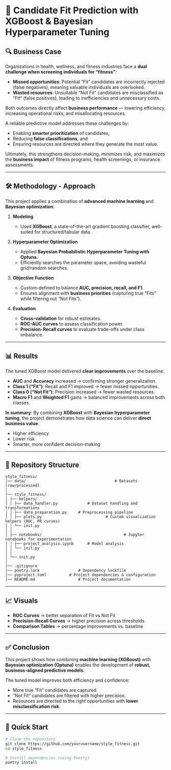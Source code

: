 # 🚀 Candidate Fit Prediction with XGBoost & Bayesian Hyperparameter Tuning

## 🔍 Business Case
Organizations in health, wellness, and fitness industries face a **dual challenge when screening individuals for “fitness”**:

- **Missed opportunities**: Potential “Fit” candidates are incorrectly rejected (false negatives), meaning valuable individuals are overlooked.
- **Wasted resources**: Unsuitable “Not Fit” candidates are misclassified as “Fit” (false positives), leading to inefficiencies and unnecessary costs.

Both outcomes directly affect **business performance** — lowering efficiency, increasing operational risks, and misallocating resources.

A reliable predictive model addresses these challenges by:
- Enabling **smarter prioritization** of candidates,
- Reducing **false classifications**, and
- Ensuring resources are directed where they generate the most value.

Ultimately, this strengthens decision-making, minimizes risk, and maximizes the **business impact** of fitness programs, health screenings, or insurance assessments.

---

## 🛠️ Methodology - Approach
This project applies a combination of **advanced machine learning** and **Bayesian optimization**:

1. **Modeling**
   - Used **XGBoost**, a state-of-the-art gradient boosting classifier, well-suited for structured/tabular data.

2. **Hyperparameter Optimization**
   - Applied **Bayesian Probabilistic Hyperparameter Tuning with Optuna**.
   - Efficiently searches the parameter space, avoiding wasteful grid/random searches.

3. **Objective Function**
   - Custom-defined to balance **AUC, precision, recall, and F1**.
   - Ensures alignment with **business priorities** (capturing true “Fits” while filtering out “Not Fits”).

4. **Evaluation**
   - **Cross-validation** for robust estimates.
   - **ROC-AUC curves** to assess classification power.
   - **Precision-Recall curves** to evaluate trade-offs under class imbalance.

---

## 📊 Results
The tuned XGBoost model delivered **clear improvements** over the baseline:

- **AUC** and **Accuracy** increased → confirming stronger generalization.
- **Class 1 (“Fit”)**: Recall and F1 improved → fewer missed opportunities.
- **Class 0 (“Not Fit”)**: Precision increased → fewer wasted resources.
- **Macro F1** and **Weighted F1** gains → balanced improvements across both classes.

**In summary**:
By combining **XGBoost** with **Bayesian hyperparameter tuning**, the project demonstrates how data science can deliver **direct business value**:
- Higher efficiency
- Lower risk
- Smarter, more confident decision-making

---

## 📂 Repository Structure
```
style_fitness/
│── data/ 										# Datasets (raw/processed)
│
│── style_fitness/
│ ├── helpers/
│ │ ├── data_handler.py 			# Dataset handling and transformations
│ │ ├── data_preparation.py 	# Preprocessing pipeline
│ │ ├── plots.py 							# Custom visualization helpers (ROC, PR curves)
│ │ └── init.py
│ │
│ ├── notebooks/ 									# Jupyter notebooks for experimentation
│ │ ├── project_analysis.ipynb 		# Model analysis
│ │ └── init.py
│ │
│ └── init.py
│
│── .gitignore
│── poetry.lock 				# Dependency lockfile
│── pyproject.toml 			# Project dependencies & configuration
│── README.md 					# Project documentation
```

---

## 📈 Visuals
- **ROC Curves** → better separation of Fit vs Not Fit
- **Precision-Recall Curves** → higher precision across thresholds
- **Comparison Tables** → percentage improvements vs. baseline

---

## ✅ Conclusion
This project shows how combining **machine learning (XGBoost)** with **Bayesian optimization (Optuna)** enables the development of **robust, business-aligned predictive models**.

The tuned model improves both efficiency and confidence:
- More true “Fit” candidates are captured.
- “Not Fit” candidates are filtered with higher precision.
- Resources are directed to the right opportunities with **lower misclassification risk**.

---

## 🚀 Quick Start

```bash
# Clone the repository
git clone https://github.com/yourusername/style_fitness.git
cd style_fitness

# Install dependencies (using Poetry)
poetry install
